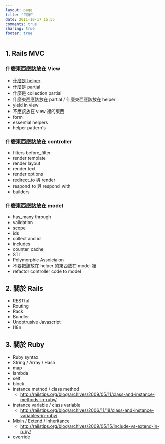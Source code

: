 ```yaml
---
layout: page
title: "目錄"
date: 2011-10-17 15:55
comments: true
sharing: true
footer: true
---
```



## 1. Rails MVC

### 什麼東西應該放在 View

- [什麼是 helper](/what-is-helper)
- 什麼是 partial
- 什麼是 collection partial
- 什麼東西應該放在 partial / 什麼東西應該放在 helper
- yield in view
- 不應該放在 view 裡的東西
- form
- essential helpers
- helper pattern's

### 什麼東西應該放在 controller
- filters before_filter
- render template
- render layout
- render text
- render options
- redirect_to 與 render
- respond_to 與 respond_with 
- builders

### 什麼東西應該放在 model

- has_many through
- validation
- scope
- ids
- collect and id
- includes 
- counter_cache
- STI
- Polymorphic Assoiciaion
- 不要把該放在 helper 的東西放在 model 裡
- refactor controller code to model

## 2. 關於 Rails

* RESTful
* Routing
* Rack
* Bundler
* Unobtrusive Javascript
* I18n

## 3. 關於 Ruby
* Ruby syntax
* String / Array / Hash
* map
* lambda
* self
* block
* instance method / class method
  - <http://railstips.org/blog/archives/2009/05/11/class-and-instance-methods-in-ruby/>
* instance variable / class variable
  - <http://railstips.org/blog/archives/2006/11/18/class-and-instance-variables-in-ruby/>
* Mixin / Extend / Inheritance
  - <http://railstips.org/blog/archives/2009/05/15/include-vs-extend-in-ruby/>
* override
